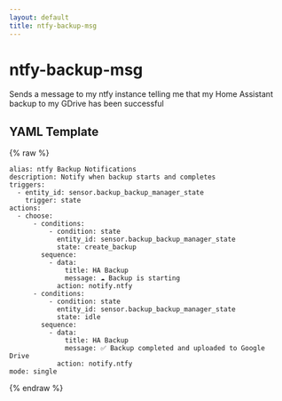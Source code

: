 ```yaml
---
layout: default
title: ntfy-backup-msg
---
```

# ntfy-backup-msg

Sends a message to my ntfy instance telling me that my Home Assistant backup to my GDrive has been successful

## YAML Template
{% raw %}
```
alias: ntfy Backup Notifications
description: Notify when backup starts and completes
triggers:
  - entity_id: sensor.backup_backup_manager_state
    trigger: state
actions:
  - choose:
      - conditions:
          - condition: state
            entity_id: sensor.backup_backup_manager_state
            state: create_backup
        sequence:
          - data:
              title: HA Backup
              message: ☁️ Backup is starting
            action: notify.ntfy
      - conditions:
          - condition: state
            entity_id: sensor.backup_backup_manager_state
            state: idle
        sequence:
          - data:
              title: HA Backup
              message: ✅ Backup completed and uploaded to Google Drive
            action: notify.ntfy
mode: single
```
{% endraw %}